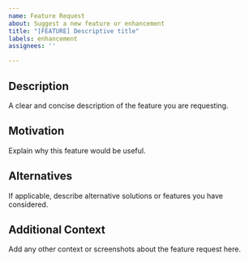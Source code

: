```yaml
---
name: Feature Request
about: Suggest a new feature or enhancement
title: "[FEATURE] Descriptive title"
labels: enhancement
assignees: ''

---
```


## Description
A clear and concise description of the feature you are requesting.

## Motivation
Explain why this feature would be useful.

## Alternatives
If applicable, describe alternative solutions or features you have considered.

## Additional Context
Add any other context or screenshots about the feature request here.
